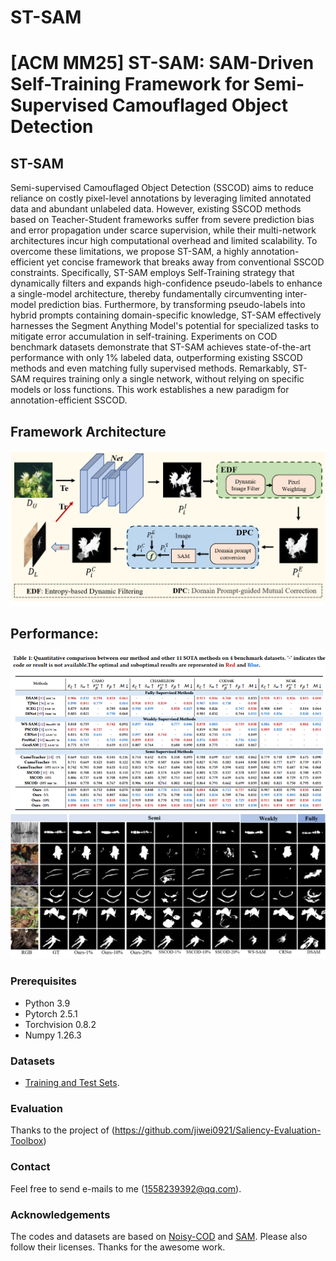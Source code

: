 # ST-SAM
# **[ACM MM25] ST-SAM: SAM-Driven Self-Training Framework for Semi-Supervised Camouflaged Object Detection**

## ST-SAM
Semi-supervised Camouflaged Object Detection (SSCOD) aims to reduce reliance on costly pixel-level annotations by leveraging limited annotated data and abundant unlabeled data. However, existing SSCOD methods based on Teacher-Student frameworks suffer from severe prediction bias and error propagation under scarce supervision, while their multi-network architectures incur high computational overhead and limited scalability. To overcome these limitations, we propose ST-SAM, a highly annotation-efficient yet concise framework that breaks away from conventional SSCOD constraints. Specifically, ST-SAM employs Self-Training strategy that dynamically filters and expands high-confidence pseudo-labels to enhance a single-model architecture, thereby fundamentally circumventing inter-model prediction bias. Furthermore, by transforming pseudo-labels into hybrid prompts containing domain-specific knowledge, ST-SAM effectively harnesses the Segment Anything Model's potential for specialized tasks to mitigate error accumulation in self-training. Experiments on COD benchmark datasets demonstrate that ST-SAM achieves state-of-the-art performance with only 1\% labeled data, outperforming existing SSCOD methods and even matching fully supervised methods. Remarkably, ST-SAM requires training only a single network, without relying on specific models or loss functions. This work establishes a new paradigm for annotation-efficient SSCOD.

## Framework Architecture
![fig1.png](figs/fig1.png)

## Performance:
![fig2.jpg](figs/fig2.png)
![fig3.jpg](figs/fig3.png)

### Prerequisites
- Python 3.9
- Pytorch 2.5.1
- Torchvision 0.8.2
- Numpy 1.26.3

### Datasets
- [Training and Test Sets](https://drive.google.com/drive/folders/1nHD-d3FanT6-ORsZTEeGgGzQ2CUKyWSe).

### Evaluation
Thanks to the project of (https://github.com/jiwei0921/Saliency-Evaluation-Toolbox)

### Contact
Feel free to send e-mails to me (1558239392@qq.com).

### Acknowledgements
The codes and datasets are based on [Noisy-COD](https://github.com/zhangjinCV/Noisy-COD) and [SAM](https://github.com/facebookresearch/segment-anything). Please also follow their licenses. Thanks for the awesome work.


